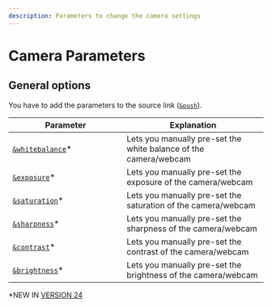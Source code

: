```yaml
---
description: Parameters to change the camera settings
---
```


# Camera Parameters

## General options

You have to add the parameters to the source link ([`&push`](../../source-settings/push.md)).

<table><thead><tr><th width="209.57142857142856">Parameter</th><th>Explanation</th></tr></thead><tbody><tr><td><a href="and-whitebalance.md"><code>&#x26;whitebalance</code></a>*</td><td>Lets you manually pre-set the white balance of the camera/webcam</td></tr><tr><td><a href="and-exposure.md"><code>&#x26;exposure</code></a>*</td><td>Lets you manually pre-set the exposure of the camera/webcam</td></tr><tr><td><a href="and-saturation.md"><code>&#x26;saturation</code></a>*</td><td>Lets you manually pre-set the saturation of the camera/webcam</td></tr><tr><td><a href="and-sharpness.md"><code>&#x26;sharpness</code></a>*</td><td>Lets you manually pre-set the sharpness of the camera/webcam</td></tr><tr><td><a href="and-contrast.md"><code>&#x26;contrast</code></a>*</td><td>Lets you manually pre-set the contrast of the camera/webcam</td></tr><tr><td><a href="and-brightness.md"><code>&#x26;brightness</code></a>*</td><td>Lets you manually pre-set the brightness of the camera/webcam</td></tr></tbody></table>

\*NEW IN [VERSION 24](../../releases/v24.md)
